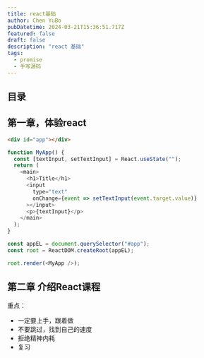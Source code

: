 ```yaml
---
title: react基础
author: Chen YuBo
pubDatetime: 2024-03-21T15:36:51.717Z
featured: false
draft: false
description: "react 基础"
tags:
  - promise
  - 手写源码
---
```


## 目录

## 第一章，体验react

```html
<div id="app"></div>
```

```js
function MyApp() {
  const [textInput, setTextInput] = React.useState("");
  return (
    <main>
      <h1>Title</h1>
      <input
        type="text"
        onChange={event => setTextInput(event.target.value)}
      ></input>
      <p>{textInput}</p>
    </main>
  );
}

const appEL = document.querySelector("#app");
const root = ReactDOM.createRoot(appEL);

root.render(<MyApp />);
```

## 第二章 介绍React课程

重点：

- 一定要上手，跟着做
- 不要跳过，找到自己的速度
- 拒绝精神内耗
- 复习
